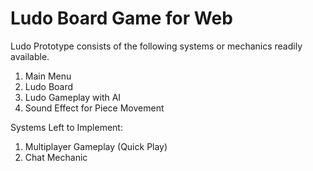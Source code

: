 # Ludo Board Game for Web
Ludo Prototype consists of the following systems or mechanics readily available.
1. Main Menu
2. Ludo Board
3. Ludo Gameplay with AI
4. Sound Effect for Piece Movement

Systems Left to Implement:
1. Multiplayer Gameplay (Quick Play)
2. Chat Mechanic
